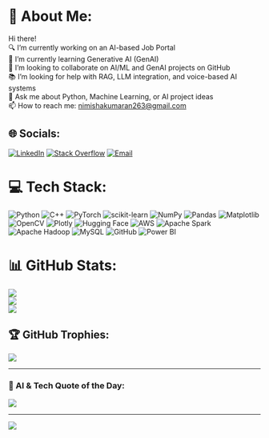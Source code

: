 # 💫 About Me:
Hi there!<br>
🔍 I’m currently working on an AI-based Job Portal<br>
🧠 I’m currently learning Generative AI (GenAI)<br>
🤝 I’m looking to collaborate on AI/ML and GenAI projects on GitHub<br>
📚 I’m looking for help with RAG, LLM integration, and voice-based AI systems<br>
💬 Ask me about Python, Machine Learning, or AI project ideas<br>
📫 How to reach me: nimishakumaran263@gmail.com

## 🌐 Socials:
[![LinkedIn](https://img.shields.io/badge/LinkedIn-%230077B5.svg?logo=linkedin&logoColor=white)](https://linkedin.com/in/nimisha-k-kumaran) 
[![Stack Overflow](https://img.shields.io/badge/-Stackoverflow-FE7A16?logo=stack-overflow&logoColor=white)](https://stackoverflow.com/users/31009982/nimisha-k-kumaran) 
[![Email](https://img.shields.io/badge/Email-D14836?logo=gmail&logoColor=white)](mailto:nimishakumaran263@gmail.com)

# 💻 Tech Stack:
![Python](https://img.shields.io/badge/python-3670A0?style=for-the-badge&logo=python&logoColor=ffdd54) 
![C++](https://img.shields.io/badge/c++-%2300599C.svg?style=for-the-badge&logo=c%2B%2B&logoColor=white) 
![PyTorch](https://img.shields.io/badge/PyTorch-%23EE4C2C.svg?style=for-the-badge&logo=PyTorch&logoColor=white)
![scikit-learn](https://img.shields.io/badge/scikit--learn-%23F7931E.svg?style=for-the-badge&logo=scikit-learn&logoColor=white) 
![NumPy](https://img.shields.io/badge/numpy-%23013243.svg?style=for-the-badge&logo=numpy&logoColor=white) 
![Pandas](https://img.shields.io/badge/pandas-%23150458.svg?style=for-the-badge&logo=pandas&logoColor=white) 
![Matplotlib](https://img.shields.io/badge/Matplotlib-%23ffffff.svg?style=for-the-badge&logo=Matplotlib&logoColor=black)
![OpenCV](https://img.shields.io/badge/opencv-%23white.svg?style=for-the-badge&logo=opencv&logoColor=white) 
![Plotly](https://img.shields.io/badge/Plotly-%233F4F75.svg?style=for-the-badge&logo=plotly&logoColor=white)
![Hugging Face](https://img.shields.io/badge/HuggingFace-%23FFDD54.svg?style=for-the-badge&logo=huggingface&logoColor=black)
![AWS](https://img.shields.io/badge/AWS-%23FF9900.svg?style=for-the-badge&logo=amazon-aws&logoColor=white) 
![Apache Spark](https://img.shields.io/badge/Apache%20Spark-FDEE21?style=for-the-badge&logo=apachespark&logoColor=black) 
![Apache Hadoop](https://img.shields.io/badge/Apache%20Hadoop-66CCFF?style=for-the-badge&logo=apachehadoop&logoColor=black) 
![MySQL](https://img.shields.io/badge/mysql-4479A1.svg?style=for-the-badge&logo=mysql&logoColor=white)
![GitHub](https://img.shields.io/badge/github-%23121011.svg?style=for-the-badge&logo=github&logoColor=white)
![Power BI](https://img.shields.io/badge/power_bi-F2C811?style=for-the-badge&logo=powerbi&logoColor=black)

# 📊 GitHub Stats:
![](https://github-readme-stats.vercel.app/api?username=nimisha442&theme=dark&hide_border=false&include_all_commits=true&count_private=true)<br/>
![](https://streak-stats.demolab.com?user=nimisha442&theme=dark&hide_border=false)<br/>
![](https://github-readme-stats.vercel.app/api/top-langs/?username=nimisha442&theme=dark&hide_border=false&layout=compact)

## 🏆 GitHub Trophies:
![](https://github-profile-trophy.vercel.app/?username=nimisha442&theme=radical&no-frame=false&no-bg=true&margin-w=4)

---

### 🤖 AI & Tech Quote of the Day:
![](https://quotes-github-readme.vercel.app/api?type=horizontal&theme=radical)

---

[![](https://visitcount.itsvg.in/api?id=nimisha442&icon=0&color=0)](https://visitcount.itsvg.in)
